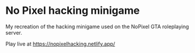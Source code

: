 # No Pixel hacking minigame

My recreation of the hacking minigame used on the NoPixel GTA roleplaying server.

Play live at https://nopixelhacking.netlify.app/
